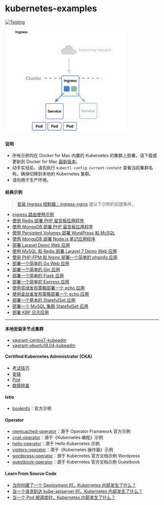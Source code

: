 # kubernetes-examples

[![Testing](https://github.com/jxlwqq/kubernetes-examples/actions/workflows/testing.yml/badge.svg)](https://github.com/jxlwqq/kubernetes-examples/actions/workflows/testing.yml)

<img src='./ingress.png' width='400'>

#### 说明

* 所有示例均在 Docker for Mac 内置的 Kubernetes 的集群上部署，请下载或更新到 Docker for Mac [最新版本](https://docs.docker.com/desktop/mac/release-notes/)。
* 动手实验前，请先执行 `kubectl config current-content` 查看当前集群名称，确保切换到本地的 Kubernetes 集群。
* 请勿用于生产环境。

#### 经典示例

> [安装 Ingress 控制器：ingress-nginx](./ingress-nginx) 是以下示例的前提条件。

* [ingress 路由使用示例](deploying-simple-apple-and-banana-ingress)
* [使用 Redis 部署 PHP 留言板应用程序](deploying-php-guestbook-application-with-redis)
* [使用 MongoDB 部署 PHP 留言板应用程序](deploying-php-guestbook-application-with-mongodb)
* [使用 Persistent Volumes 部署 WordPress 和 MySQL](deploying-wordpress-and-mysql-with-persistent-volumes)
* [使用 MongoDB 部署 Node.js 笔记应用程序](deploying-nodejs-note-application-with-mongodb)
* [部署 Laravel Demo Web 应用](deploying-laravel-application)
* [使用 MySQL 和 Redis 部署 Laravel 7 Demo Web 应用](deploying-laravel-7-with-mysql-and-redis)
* [使用 PHP-FPM 和 Nginx 部署一个简单的 phpinfo 应用](deploying-simple-php-app-with-fpm-and-nginx)
* [部署一个简单的 Go Web 应用](deploying-hello-world-web-application-with-go)
* [部署一个简单的 Gin 应用](deploying-simple-hello-gin-app)  
* [部署一个简单的 Flask 应用](deploying-simple-hello-flask-app)
* [部署一个简单的 Express 应用](deploying-simple-hello-express-app)
* [使用蓝绿发布策略部署一个 echo 应用](deploying-simple-echo-app-using-blue-green-deployment)
* [使用金丝雀发布策略部署一个 echo 应用](deploying-simple-echo-app-using-canary-deployment)
* [部署一个基本的 StatefulSet 应用](deploying-basic-statefulset-app)
* [部署一个 MySQL 集群 StatefulSet 应用](deploying-replicated-mysql-statefulset-app)
* [部署 KBP 日志应用](deploying-kbp-journal-app)

---

#### 本地安装多节点集群

* [vagrant-centos7-kubeadm](installing-kubernetes-with-deployment-tools)
* [vagrant-ubuntu18.04-kubeadm](cka-training/1.installing.md)

#### Certified Kubernetes Administrator (CKA) 

* [考试技巧](./cka-training/0.tips.md)
* [安装](./cka-training/1.installing.md)
* [Pod](./cka-training/2.pod.md)
* [故障排查](./cka-training/8.troubleshooting.md)

#### Istio

* [bookinfo](istio/0.installing.md)：官方示例

#### Operator

* [memcached-operator](https://github.com/jxlwqq/memcached-operator)：源于 Operator Framework 官方示例
* [cnat-operator](https://github.com/jxlwqq/cnat-operator)：源于《Kubernetes 编程》示例
* [hello-operator](https://github.com/jxlwqq/hello-operator)：源于 Hello Kubernetes 示例
* [visitors-operator](https://github.com/jxlwqq/visitors-operator)：源于《Kubernetes 操作器》示例
* [wordpress-operator](https://github.com/jxlwqq/wordpress-operator)：源于 Kubernetes 官方文档示例 Wordpress
* [guestbook-operator](https://github.com/jxlwqq/guestbook-operator)：源于 Kubernetes 官方文档示例 Guestbook

#### Learn From Source Code

* [当你创建了一个 Deployment 时，Kubernetes 内部发生了什么？](./learn-from-source-code/what-happens-in-kubernetes-when-create-a-deployment.md)
* [当一个请求到达 kube-apiserver 时，Kubernetes 内部发生了什么？](./learn-from-source-code/what-happens-in-kubernetes-when-a-request-hits-kube-apiserver.md)
* [当一个 Pod 被调度时，Kubernetes 内部发生了什么？](./learn-from-source-code/what-happens-in-kubernetes-when-schedule-a-pod.md)
